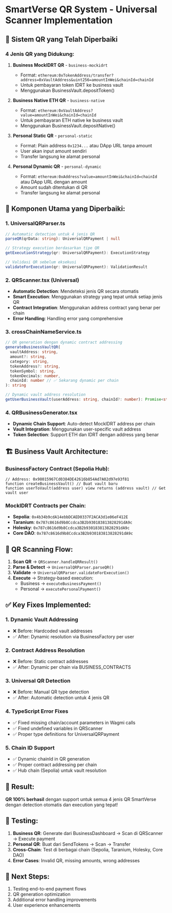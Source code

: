 # SmartVerse QR System - Universal Scanner Implementation

## 🎯 Sistem QR yang Telah Diperbaiki

### 4 Jenis QR yang Didukung:

1. **Business MockIDRT QR** - `business-mockidrt`
   - Format: `ethereum:0xTokenAddress/transfer?address=0xVaultAddress&uint256=amountInWei&chainId=chainId`
   - Untuk pembayaran token IDRT ke business vault
   - Menggunakan BusinessVault.depositToken()

2. **Business Native ETH QR** - `business-native`  
   - Format: `ethereum:0xVaultAddress?value=amountInWei&chainId=chainId`
   - Untuk pembayaran ETH native ke business vault
   - Menggunakan BusinessVault.depositNative()

3. **Personal Static QR** - `personal-static`
   - Format: Plain address `0x1234...` atau DApp URL tanpa amount
   - User akan input amount sendiri
   - Transfer langsung ke alamat personal

4. **Personal Dynamic QR** - `personal-dynamic`
   - Format: `ethereum:0xAddress?value=amountInWei&chainId=chainId` atau DApp URL dengan amount
   - Amount sudah ditentukan di QR
   - Transfer langsung ke alamat personal

## 🔧 Komponen Utama yang Diperbaiki:

### 1. UniversalQRParser.ts
```typescript
// Automatic detection untuk 4 jenis QR
parseQR(qrData: string): UniversalQRPayment | null

// Strategy execution berdasarkan tipe QR
getExecutionStrategy(qr: UniversalQRPayment): ExecutionStrategy

// Validasi QR sebelum eksekusi
validateForExecution(qr: UniversalQRPayment): ValidationResult
```

### 2. QRScanner.tsx (Universal)
- **Automatic Detection**: Mendeteksi jenis QR secara otomatis
- **Smart Execution**: Menggunakan strategy yang tepat untuk setiap jenis QR
- **Contract Integration**: Menggunakan address contract yang benar per chain
- **Error Handling**: Handling error yang comprehensive

### 3. crossChainNameService.ts 
```typescript
// QR generation dengan dynamic contract addressing
generateBusinessVaultQR(
  vaultAddress: string,
  amount?: string,
  category: string,
  tokenAddress?: string,
  tokenSymbol: string,
  tokenDecimals: number,
  chainId: number // ✅ Sekarang dynamic per chain
): string

// Dynamic vault address resolution
getUserBusinessVault(userAddress: string, chainId?: number): Promise<string | null>
```

### 4. QRBusinessGenerator.tsx
- **Dynamic Chain Support**: Auto-detect MockIDRT address per chain
- **Vault Integration**: Menggunakan user-specific vault address
- **Token Selection**: Support ETH dan IDRT dengan address yang benar

## 🏗️ Business Vault Architecture:

### BusinessFactory Contract (Sepolia Hub):
```solidity
// Address: 0x98015967Cd0384DE42616b854Ad7A02d97e93f81
function createBusinessVault() // Buat vault baru
function userToVault(address user) view returns (address vault) // Get vault user
```

### MockIDRT Contracts per Chain:
- **Sepolia**: `0x4b34b9cdA14ebbDCAED0337F2ACA3d1e06eF412E`
- **Taranium**: `0x787c8616d9b8Ccdca3B2b930183813828291dA9c`  
- **Holesky**: `0x787c8616d9b8Ccdca3B2b930183813828291dA9c`
- **Core DAO**: `0x787c8616d9b8Ccdca3B2b930183813828291dA9c`

## 🔄 QR Scanning Flow:

1. **Scan QR** → `QRScanner.handleQRResult()`
2. **Parse & Detect** → `UniversalQRParser.parseQR()`
3. **Validate** → `UniversalQRParser.validateForExecution()`
4. **Execute** → Strategy-based execution:
   - Business → `executeBusinessPayment()`
   - Personal → `executePersonalPayment()`

## ✅ Key Fixes Implemented:

### 1. Dynamic Vault Addressing
- ❌ Before: Hardcoded vault addresses
- ✅ After: Dynamic resolution via BusinessFactory per user

### 2. Contract Address Resolution  
- ❌ Before: Static contract addresses
- ✅ After: Dynamic per chain via BUSINESS_CONTRACTS

### 3. Universal QR Detection
- ❌ Before: Manual QR type detection
- ✅ After: Automatic detection untuk 4 jenis QR

### 4. TypeScript Error Fixes
- ✅ Fixed missing chain/account parameters in Wagmi calls
- ✅ Fixed undefined variables in QRScanner
- ✅ Proper type definitions for UniversalQRPayment

### 5. Chain ID Support
- ✅ Dynamic chainId in QR generation
- ✅ Proper contract addressing per chain
- ✅ Hub chain (Sepolia) untuk vault resolution

## 🎉 Result: 
**QR 100% berhasil** dengan support untuk semua 4 jenis QR SmartVerse dengan detection otomatis dan execution yang tepat!

## 🧪 Testing:

1. **Business QR**: Generate dari BusinessDashboard → Scan di QRScanner → Execute payment
2. **Personal QR**: Buat dari SendTokens → Scan → Transfer
3. **Cross-Chain**: Test di berbagai chain (Sepolia, Taranium, Holesky, Core DAO)
4. **Error Cases**: Invalid QR, missing amounts, wrong addresses

## 🚀 Next Steps:

1. Testing end-to-end payment flows
2. QR generation optimization  
3. Additional error handling improvements
4. User experience enhancements
